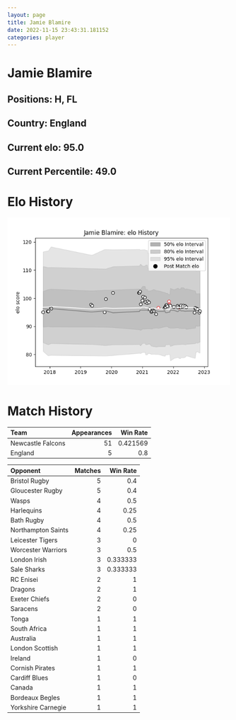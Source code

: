 ```yaml
---  
layout: page  
title: Jamie Blamire  
date: 2022-11-15 23:43:31.181152  
categories: player  
---
```

# Jamie Blamire

## Positions: H, FL

## Country: England

## Current elo: 95.0

## Current Percentile: 49.0

# Elo History


![elo history](history_JamieBlamire.png)
# Match History


| Team              |   Appearances |   Win Rate |
|:------------------|--------------:|-----------:|
| Newcastle Falcons |            51 |   0.421569 |
| England           |             5 |   0.8      |

| Opponent           |   Matches |   Win Rate |
|:-------------------|----------:|-----------:|
| Bristol Rugby      |         5 |   0.4      |
| Gloucester Rugby   |         5 |   0.4      |
| Wasps              |         4 |   0.5      |
| Harlequins         |         4 |   0.25     |
| Bath Rugby         |         4 |   0.5      |
| Northampton Saints |         4 |   0.25     |
| Leicester Tigers   |         3 |   0        |
| Worcester Warriors |         3 |   0.5      |
| London Irish       |         3 |   0.333333 |
| Sale Sharks        |         3 |   0.333333 |
| RC Enisei          |         2 |   1        |
| Dragons            |         2 |   1        |
| Exeter Chiefs      |         2 |   0        |
| Saracens           |         2 |   0        |
| Tonga              |         1 |   1        |
| South Africa       |         1 |   1        |
| Australia          |         1 |   1        |
| London Scottish    |         1 |   1        |
| Ireland            |         1 |   0        |
| Cornish Pirates    |         1 |   1        |
| Cardiff Blues      |         1 |   0        |
| Canada             |         1 |   1        |
| Bordeaux Begles    |         1 |   1        |
| Yorkshire Carnegie |         1 |   1        |